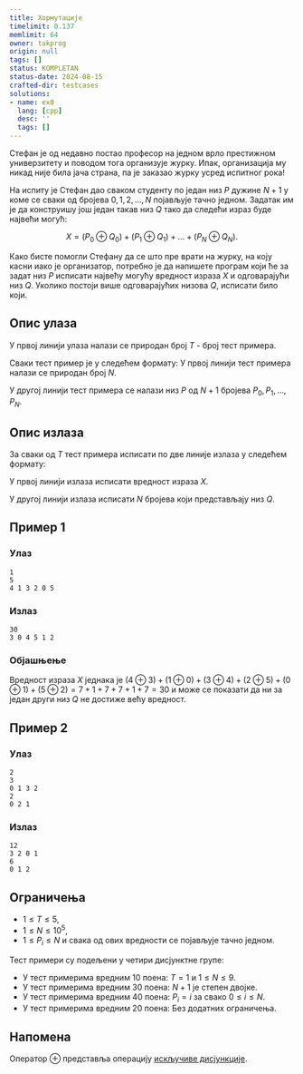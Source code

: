 ```yaml
---
title: Хормутације
timelimit: 0.137
memlimit: 64
owner: takprog
origin: null
tags: []
status: KOMPLETAN
status-date: 2024-08-15
crafted-dir: testcases
solutions:
- name: ex0
  lang: [cpp]
  desc: ''
  tags: []
---
```


Стефан је од недавно постао професор на једном врло престижном универзитету и поводом тога организује журку. Ипак, организација му никад није била јача страна, па је заказао журку усред испитног рока!

На испиту је Стефан дао сваком студенту по један низ $P$ дужине $N+1$ у коме се сваки од бројева $0,1,2,\ldots,N$ појављује тачно једном. Задатак им је да конструишу још један такав низ $Q$ тако да следећи израз буде највећи могућ:

$$X = (P_0 \oplus Q_0) + (P_1 \oplus Q_1) + \ldots + (P_N \oplus Q_N).$$

Како бисте помогли Стефану да се што пре врати на журку, на коју касни иако је организатор, потребно је да напишете програм који ће за задат низ $P$ исписати највећу могућу вредност израза $X$ и одговарајући низ $Q$. Уколико постоји више одговарајућих низова $Q$, исписати било који. 


## Опис улаза


У првој линији улаза налази се природан број $T$ - број тест примера.

Сваки тест пример је у следећем формату:
У првој линији тест примера налази се природан број $N$.

У другој линији тест примера се налази низ $P$ од $N+1$ бројева $P_0, P_1, \ldots, P_N$.


## Опис излаза

За сваки од $T$ тест примера исписати по две линије излаза у следећем формату:

У првој линији излаза исписати вредност израза $X$.

У другој линији излаза исписати $N$ бројева који представљају низ $Q$.


## Пример 1


### Улаз


```
1
5
4 1 3 2 0 5
```



### Излаз


```
30
3 0 4 5 1 2
```


### Објашњење

Вредност израза $X$ једнака је $(4 \oplus 3) + (1 \oplus 0) + (3 \oplus 4) + (2 \oplus 5) + (0 \oplus 1) + (5 \oplus 2) = 7+1+7+7+1+7=30$ и може се показати да ни за један други низ $Q$ не достиже већу вредност.


## Пример 2


### Улаз


```
2
3
0 1 3 2
2
0 2 1
```



### Излаз


```
12
3 2 0 1
6
0 1 2
```

## Ограничења


* $1 \leq T \leq 5$,
* $1 \leq N \leq 10^5$,
* $1 \leq P_i \leq N$ и свака од ових вредности се појављује тачно једном.

Тест примери су подељени у четири дисјунктне групе:

* У тест примерима вредним 10 поена: $T = 1$ и $1 \leq N \leq 9$.
* У тест примерима вредним 30 поена: $N+1$ је степен двојке.
* У тест примерима вредним 40 поена: $P_i = i$ за свако $0 \leq i \leq N$.
* У тест примерима вредним 20 поена: Без додатних ограничења.

## Напомена

Оператор $\oplus$ представља операцију [искључиве дисјункције](https://sr.wikipedia.org/wiki/Искључива_дисјункција).



